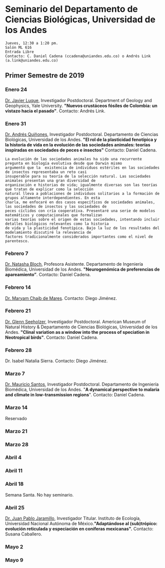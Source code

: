 # Seminario del Departamento de Ciencias Biológicas, Universidad de los Andes

    Jueves, 12:30 a 1:20 pm.
    Salón ML 616
    Entrada Libre
    Contacto: C. Daniel Cadena (ccadena@uniandes.edu.co) o Andrés Link (a.link@uniandes.edu.co)

## Primer Semestre de 2019
### Enero 24

[Dr. Javier Luque](https://www.researchgate.net/profile/Javier_Luque2), Investigador Postdoctoral. Department of Geology and Geophysics, Yale University. **"Nuevos crustáceos fósiles de Colombia: un vistazo hacia el pasado"**. Contacto: Andrés Link.

### Enero 31

[Dr. Andrés Quiñones](http://www.andres-quinones.com/), Investigador Postdoctoral. Departamento de Ciencias Biológicas, Universidad de los Andes. **"El rol de la plasticidad fenotípica y la historia de vida en la evolución de las sociedades animales: teorías inspiradas en sociedades de peces e insectos"** Contacto: Daniel Cadena.

    La evolución de las sociedades animales ha sido una recurrente pregunta en biología evolutiva desde que Darwin mismo
    argumentó que la  existencia de individuos estériles en las sociedades de insectos representaba un reto casi 
    insuperable para su teoría de la selección natural. Las sociedades animales presentan una gran diversidad de
    organización e historias de vida; igualmente diversas son las teorías que tratan de explicar como la selección 
    natural lleva a poblaciones de individuos solitarios a la formación de grupos altamente interdependientes. En esta 
    charla, me enfocaré en dos casos específicos de sociedades animales, las sociedades de insectos y las sociedades de 
    peces cíclidos con cría cooperativa. Presentaré una serie de modelos matemáticos y computacionales que formalizan 
    varias teorías sobre el origen de estas sociedades, intentando incluir detalles biológicos relevantes como la historia
    de vida y la plasticidad fenotípica. Bajo la luz de los resultados del modelamiento discutiré la relevancia de 
    factores tradicionalmente considerados importantes como el nivel de parentesco.

### Febrero 7

[Dr. Natasha Bloch](http://www.zoology.ubc.ca/mank-lab/Natasha/), Profesora Asistente. Departamento de Ingeniería Biomédica, Universidad de los Andes. **"Neurogenómica de preferencias de apareamiento”**. Contacto: Daniel Cadena.

### Febrero 14

[Dr. Maryam Chaib de Mares](https://www.researchgate.net/profile/Maryam_Chaib_De_Mares). Contacto: Diego Jiménez.

### Febrero 21

[Dr. Glenn Seeholzer](https://glennseeholzer.weebly.com/publications.html), Investigador Postdoctoral. American Museum of Natural History & Departamento de Ciencias Biológicas, Universidad de los Andes. **"Clinal variation as a window into the process of speciation in Neotropical birds"**. Contacto: Daniel Cadena.

### Febrero 28

Dr. Isabel Natalia Sierra. Contacto: Diego Jiménez.

### Marzo 7
[Dr. Mauricio Santos](https://scholar.google.com/citations?user=RmrmFqoAAAAJ&hl=en), Investigador Postdoctoral. Departamento de Ingeniería Biomédica, Universidad de los Andes. "**A dynamical perspective to malaria and climate in low-transmission regions**". Contacto: Daniel Cadena.

### Marzo 14

Reservado

### Marzo 21

### Marzo 28

### Abril 4

### Abril 11

### Abril 18

Semana Santa. No hay seminario.

### Abril 25

[Dr. Juan Pablo Jaramillo](http://web.ecologia.unam.mx/index.php/investigadores/juan-pablo-jaramillo), Investigador Titular. Instituto de Ecología, Universidad Nacional Autónoma de México.**"Adaptándose al (sub)trópico: evolución reticulada y especiación en coníferas mexicanas".** Contacto: Susana Caballero.

### Mayo 2

### Mayo 9






